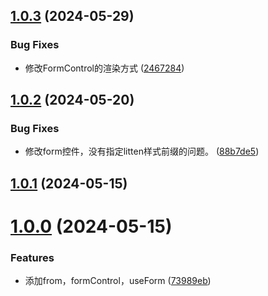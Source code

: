 ## [1.0.3](https://github.com/liuxian496/litten-form/compare/v1.0.2...v1.0.3) (2024-05-29)


### Bug Fixes

* 修改FormControl的渲染方式 ([2467284](https://github.com/liuxian496/litten-form/commit/2467284fc7dd5df25cc695a985ba8d562e240643))



## [1.0.2](https://github.com/liuxian496/litten-form/compare/v1.0.1...v1.0.2) (2024-05-20)


### Bug Fixes

* 修改form控件，没有指定litten样式前缀的问题。 ([88b7de5](https://github.com/liuxian496/litten-form/commit/88b7de539afb8d0c9a300fa7013cb6d60fe35a93))



## [1.0.1](https://github.com/liuxian496/litten-form/compare/v1.0.0...v1.0.1) (2024-05-15)



# [1.0.0](https://github.com/liuxian496/litten-form/compare/73989eb04f479aedd3bcf65e520dd75118562169...v1.0.0) (2024-05-15)


### Features

* 添加from，formControl，useForm ([73989eb](https://github.com/liuxian496/litten-form/commit/73989eb04f479aedd3bcf65e520dd75118562169))



